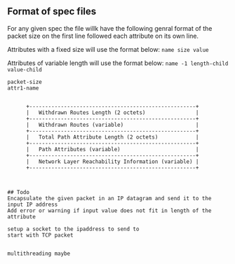 
## Format of spec files

For any given spec the file willk have the following genral format of the packet size on the first line followed each attribute on its own line.

Attributes with a fixed size will use the format below: 
`name size value`

Attributes of variable length will use the format below:
`name -1 length-child value-child`


```
packet-size
attr1-name


      +-----------------------------------------------------+
      |   Withdrawn Routes Length (2 octets)                |
      +-----------------------------------------------------+
      |   Withdrawn Routes (variable)                       |
      +-----------------------------------------------------+
      |   Total Path Attribute Length (2 octets)            |
      +-----------------------------------------------------+
      |   Path Attributes (variable)                        |
      +-----------------------------------------------------+
      |   Network Layer Reachability Information (variable) |
      +-----------------------------------------------------+



## Todo
Encapsulate the given packet in an IP datagram and send it to the input IP address
Add error or warning if input value does not fit in length of the attribute

setup a socket to the ipaddress to send to
start with TCP packet


multithreading maybe







